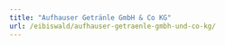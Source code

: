 ```yaml
---
title: "Aufhauser Getränle GmbH & Co KG"
url: /eibiswald/aufhauser-getraenle-gmbh-und-co-kg/
---
```


